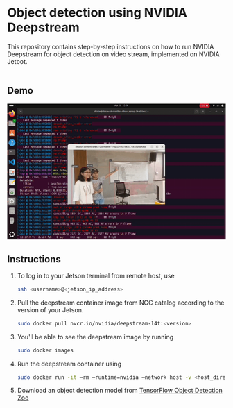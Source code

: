 # Object detection using NVIDIA Deepstream
This repository contains step-by-step instructions on how to run NVIDIA Deepstream for object detection on video stream, implemented on NVIDIA Jetbot.
<br>
<br>
## Demo
![Demo](Demo.gif)

## Instructions
1. To log in to your Jetson terminal from remote host, use
   ```bash
   ssh <username>@<jetson_ip_address>
   
2. Pull the deepstream container image from NGC catalog according to the version of your Jetson.
   ```bash
   sudo docker pull nvcr.io/nvidia/deepstream-l4t:<version>
   
3. You'll be able to see the deepstream image by running
   ```bash
   sudo docker images

4. Run the deepstream container using
   ```bash
   sudo docker run -it –rm –runtime=nvidia –network host -v <host_directory>:<container_directory> nvcr.io/nvidia/deepstream-l4t:<version>

5. Download an object detection model from [TensorFlow Object Detection Zoo](https://example.com)

   

